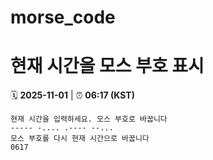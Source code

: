 # morse_code
# 현재 시간을 모스 부호 표시
<!-- MORSE_TIME_START -->
🗓️ **2025-11-01** | ⏰ **06:17 (KST)**

```
현재 시간을 입력하세요. 모스 부호로 바꿉니다
----- -.... .---- --...
모스 부호를 다시 현재 시간으로 바꿉니다
0617
```
<!-- MORSE_TIME_END -->
